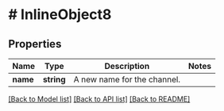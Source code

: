 # # InlineObject8

## Properties

Name | Type | Description | Notes
------------ | ------------- | ------------- | -------------
**name** | **string** | A new name for the channel. | 

[[Back to Model list]](../../README.md#documentation-for-models) [[Back to API list]](../../README.md#documentation-for-api-endpoints) [[Back to README]](../../README.md)


